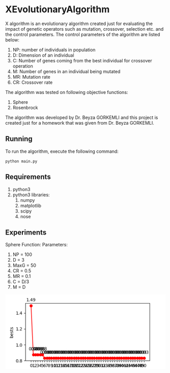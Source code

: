 # XEvolutionaryAlgorithm

X algorithm is an evolutionary algorithm created just for evaluating the impact of genetic operators such as mutation, crossover, selection etc. and the control parameters. The control parameters of the algorithm are listed below:

1. NP: number of individuals in population
2. D: Dimension of an individual
3. C: Number of genes coming from the best individual for crossover operation
4. M: Number of genes in an individual being mutated
5. MR: Mutation rate
6. CR: Crossover rate

The algorithm was tested on following objective functions:
1. Sphere
2. Rosenbrock

The algorithm was developed by Dr. Beyza GORKEMLI and this project is created just for a homework that was given from Dr. Beyza GORKEMLI.



## Running 

To run the algorithm, execute the following command:

```
python main.py
```

## Requirements

1. python3
2. python3 libraries:
	1. numpy
	2. matplotlib
	3. scipy
	4. nose



## Experiments

Sphere Function:
Parameters:
1. NP = 100
2. D = 3
3. MaxG = 50
4. CR = 0.5
5. MR = 0.1
6. C = D/3
7. M = D

![Sphere](images/sphere.png "Sphere")
